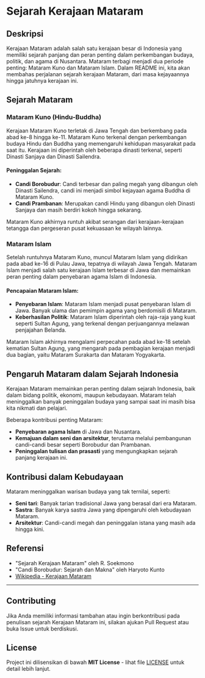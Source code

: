 # Sejarah Kerajaan Mataram

## Deskripsi
Kerajaan Mataram adalah salah satu kerajaan besar di Indonesia yang memiliki sejarah panjang dan peran penting dalam perkembangan budaya, politik, dan agama di Nusantara. Mataram terbagi menjadi dua periode penting: Mataram Kuno dan Mataram Islam. Dalam README ini, kita akan membahas perjalanan sejarah kerajaan Mataram, dari masa kejayaannya hingga jatuhnya kerajaan ini.

## Sejarah Mataram

### Mataram Kuno (Hindu-Buddha)
Kerajaan Mataram Kuno terletak di Jawa Tengah dan berkembang pada abad ke-8 hingga ke-11. Mataram Kuno terkenal dengan perkembangan budaya Hindu dan Buddha yang memengaruhi kehidupan masyarakat pada saat itu. Kerajaan ini diperintah oleh beberapa dinasti terkenal, seperti Dinasti Sanjaya dan Dinasti Sailendra.

#### Peninggalan Sejarah:
- **Candi Borobudur**: Candi terbesar dan paling megah yang dibangun oleh Dinasti Sailendra, candi ini menjadi simbol kejayaan agama Buddha di Mataram Kuno.
- **Candi Prambanan**: Merupakan candi Hindu yang dibangun oleh Dinasti Sanjaya dan masih berdiri kokoh hingga sekarang.

Mataram Kuno akhirnya runtuh akibat serangan dari kerajaan-kerajaan tetangga dan pergeseran pusat kekuasaan ke wilayah lainnya.

### Mataram Islam
Setelah runtuhnya Mataram Kuno, muncul Mataram Islam yang didirikan pada abad ke-16 di Pulau Jawa, tepatnya di wilayah Jawa Tengah. Mataram Islam menjadi salah satu kerajaan Islam terbesar di Jawa dan memainkan peran penting dalam penyebaran agama Islam di Indonesia.

#### Pencapaian Mataram Islam:
- **Penyebaran Islam**: Mataram Islam menjadi pusat penyebaran Islam di Jawa. Banyak ulama dan pemimpin agama yang berdomisili di Mataram.
- **Keberhasilan Politik**: Mataram Islam diperintah oleh raja-raja yang kuat seperti Sultan Agung, yang terkenal dengan perjuangannya melawan penjajahan Belanda.

Mataram Islam akhirnya mengalami perpecahan pada abad ke-18 setelah kematian Sultan Agung, yang mengarah pada pembagian kerajaan menjadi dua bagian, yaitu Mataram Surakarta dan Mataram Yogyakarta.

## Pengaruh Mataram dalam Sejarah Indonesia
Kerajaan Mataram memainkan peran penting dalam sejarah Indonesia, baik dalam bidang politik, ekonomi, maupun kebudayaan. Mataram telah meninggalkan banyak peninggalan budaya yang sampai saat ini masih bisa kita nikmati dan pelajari.

Beberapa kontribusi penting Mataram:
- **Penyebaran agama Islam** di Jawa dan Nusantara.
- **Kemajuan dalam seni dan arsitektur**, terutama melalui pembangunan candi-candi besar seperti Borobudur dan Prambanan.
- **Peninggalan tulisan dan prasasti** yang mengungkapkan sejarah panjang kerajaan ini.

## Kontribusi dalam Kebudayaan
Mataram meninggalkan warisan budaya yang tak ternilai, seperti:
- **Seni tari**: Banyak tarian tradisional Jawa yang berasal dari era Mataram.
- **Sastra**: Banyak karya sastra Jawa yang dipengaruhi oleh kebudayaan Mataram.
- **Arsitektur**: Candi-candi megah dan peninggalan istana yang masih ada hingga kini.

## Referensi
- "Sejarah Kerajaan Mataram" oleh R. Soekmono
- "Candi Borobudur: Sejarah dan Makna" oleh Haryoto Kunto
- [Wikipedia - Kerajaan Mataram](https://id.wikipedia.org/wiki/Kerajaan_Mataram)

---

## Contributing
Jika Anda memiliki informasi tambahan atau ingin berkontribusi pada penulisan sejarah Kerajaan Mataram ini, silakan ajukan Pull Request atau buka Issue untuk berdiskusi.

## License
Project ini dilisensikan di bawah **MIT License** - lihat file [LICENSE](LICENSE) untuk detail lebih lanjut.
